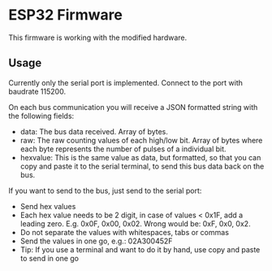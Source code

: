 # ESP32 Firmware
This firmware is working with the modified hardware.

## Usage
Currently only the serial port is implemented.
Connect to the port with baudrate 115200.

On each bus communication you will receive a JSON formatted string with the following fields:
- data: The bus data received. Array of bytes.
- raw: The raw counting values of each high/low bit. Array of bytes where each byte represents the number of pulses of a individual bit.
- hexvalue: This is the same value as data, but formatted, so that you can copy and paste it to the serial terminal,
  to send this bus data back on the bus.

If you want to send to the bus, just send to the serial port:
- Send hex values
- Each hex value needs to be 2 digit, in case of values < 0x1F, add a leading zero.
  E.g. 0x0F, 0x00, 0x02. Wrong would be: 0xF, 0x0, 0x2.
- Do not separate the values with whitespaces, tabs or commas
- Send the values in one go, e.g.: 02A300452F
- Tip: If you use a terminal and want to do it by hand, use copy and paste to send in one go